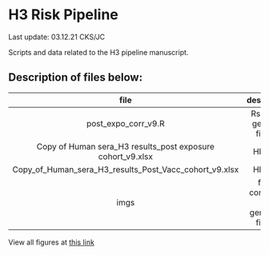 # H3 Risk Pipeline

Last update: 03.12.21 CKS/JC


Scripts and data related to the H3 pipeline manuscript.

## Description of files below:

| file | description |
|:-:|:-:|
| post\_expo\_corr\_v9.R | Rscript to generate figures|
| Copy of Human sera\_H3 results\_post exposure cohort\_v9.xlsx | HI Titers |
| Copy\_of\_Human\_sera\_H3\_results\_Post\_Vacc\_cohort\_v9.xlsx | HI Titers|
| imgs | folder containing all generated figures |

View all figures at [this link](imgs/README.md)
